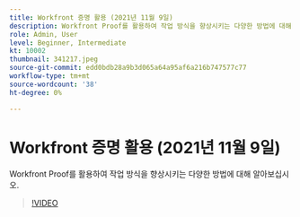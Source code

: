 ```yaml
---
title: Workfront 증명 활용 (2021년 11월 9일)
description: Workfront Proof를 활용하여 작업 방식을 향상시키는 다양한 방법에 대해 알아보십시오.
role: Admin, User
level: Beginner, Intermediate
kt: 10002
thumbnail: 341217.jpeg
source-git-commit: edd0bdb28a9b3d065a64a95af6a216b747577c77
workflow-type: tm+mt
source-wordcount: '38'
ht-degree: 0%

---
```


# Workfront 증명 활용 (2021년 11월 9일)

Workfront Proof를 활용하여 작업 방식을 향상시키는 다양한 방법에 대해 알아보십시오.

>[!VIDEO](https://video.tv.adobe.com/v/341217/?quality=12&learn=on)
